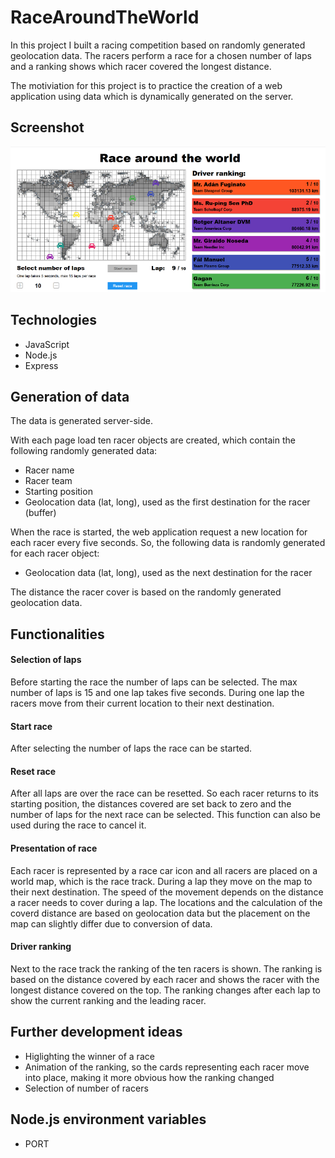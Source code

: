 # RaceAroundTheWorld
In this project I built a racing competition based on randomly generated geolocation data. The racers perform a race for a chosen number of laps and a ranking shows which racer covered the longest distance.

The motiviation for this project is to practice the creation of a web application using data which is dynamically generated on the server. 

## Screenshot
<img src="public/assets/image_RatW_2.png">

## Technologies
* JavaScript
* Node.js
* Express

## Generation of data
The data is generated server-side. 

With each page load ten racer objects are created, which contain the following randomly generated data:
* Racer name
* Racer team
* Starting position
* Geolocation data (lat, long), used as the first destination for the racer (buffer)

When the race is started, the web application request a new location for each racer every five seconds. So, the following data is randomly generated for each racer object:
* Geolocation data (lat, long), used as the next destination for the racer

The distance the racer cover is based on the randomly generated geolocation data.  

## Functionalities
#### Selection of laps
Before starting the race the number of laps can be selected. The max number of laps is 15 and one lap takes five seconds. During one lap the racers move from their current location to their next destination.
#### Start race
After selecting the number of laps the race can be started.
#### Reset race
After all laps are over the race can be resetted. So each racer returns to its starting position, the distances covered are set back to zero and the number of laps for the next race can be selected. This function can also be used during the race to cancel it.
#### Presentation of race
Each racer is represented by a race car icon and all racers are placed on a world map, which is the race track. During a lap they move on the map to their next destination. The speed of the movement depends on the distance a racer needs to cover during a lap. The locations and the calculation of the coverd distance are based on geolocation data but the placement on the map can slightly differ due to conversion of data.
#### Driver ranking
Next to the race track the ranking of the ten racers is shown. The ranking is based on the distance covered by each racer and shows the racer with the longest distance covered on the top. The ranking changes after each lap to show the current ranking and the leading racer.

## Further development ideas
* Higlighting the winner of a race
* Animation of the ranking, so the cards representing each racer move into place, making it more obvious how the ranking changed
* Selection of number of racers

## Node.js environment variables
* PORT
